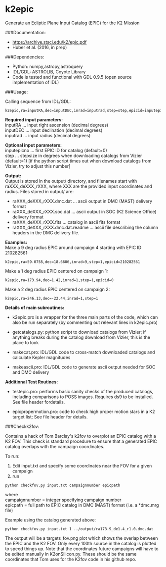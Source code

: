 # k2epic
Generate an Ecliptic Plane Input Catalog (EPIC) for the K2 Mission

###Documentation:
- https://archive.stsci.edu/k2/epic.pdf <br/> 
- Huber et al. (2016, in prep)


###Dependencies:
* Python: numpy,astropy,astroquery <br/> 
* IDL/GDL: ASTROLIB, Coyote Library <br/> 
* Code is tested and functional with GDL 0.9.5 (open source implementation of IDL)

###Usage:

Calling sequence from IDL/GDL:
```
k2epic,ra=inputRA,dec=inputDEC,inrad=inputrad,step=step,epicid=inputepicno
```

**Required input parameters:**	<br/>
inputRA  ... input right ascension (decimal degrees) <br/>
inputDEC ... input declination (decimal degrees) <br/>
inputrad ... input radius (decimal degrees) <br/>
	
**Optional input parameters:**	<br/>
inputepicno	... first EPIC ID for catalog (default=0) <br/>
step 		    ... stepsize in degrees when downloading catalogs from Vizier (default=1) [if the python script times out when download catalogs from Vizier, try to adjust this number]

**Output:** <br/>
Output is stored in the output/ directory, and filenames start with raXXX_deXXX_rXXX, where XXX are the provided input coordinates and radius. Files stored in output/ are: <br/>

* raXXX_deXXX_rXXX.dmc.dat	...	ascii output in DMC (MAST) delivery format
* raXXX_deXXX_rXXX.soc.dat	...	ascii output in SOC (K2 Science Office) delivery format
* raXXX_deXXX_rXXX.fits		  ...	catalog in ascii fits format
* raXXX_deXXX_rXXX.dmc.dat.readme ...	ascii file describing the column headers in the DMC delivery file. 

**Examples:** <br/>
Make a 9 deg radius EPIC around campaign 4 starting with EPIC ID 210282561:
```	
k2epic,ra=59.0758,dec=18.6606,inrad=9,step=1,epicid=210282561
```

Make a 1 deg radius EPIC centered on campaign 1:
```
k2epic,ra=173.94,dec=1.42,inrad=1,step=1,epicid=0
```

Make a 2 deg radius EPIC centered on campaign 2:
```
k2epic,ra=246.13,dec=-22.44,inrad=1,step=1
```

**Details of main subroutines:**
* k2epic.pro is a wrapper for the three main parts of the code, which can also be run separately (by commenting out relevant lines in k2epic.pro)

* getcatalogs.py: python script to download catalogs from Vizier; if anything breaks during the catalog download from Vizier, this is the place to look

* makecat.pro: IDL/GDL code to cross-match downloaded catalogs and calculate Kepler magnitudes

* makeascii.pro: IDL/GDL code to generate ascii output needed for SOC and DMC delivery


**Additional Test Routines:**
	
* testepic.pro: performs basic sanity checks of the produced catalogs, including comparisons to POSS images. Requires ds9 to be installed. See file header fordetails.
	
* epicpropermotion.pro: code to check high proper motion stars in a K2 target list; See file header for details.
	

###Checkk2fov:

Contains a hack of Tom Barclay's k2fov to overplot an EPIC catalog with a K2 FOV. This check is standard procedure to ensure that a generated EPIC catalog overlaps with the campaign coordinates.

To run: <br/> 
1) Edit input.txt and specify some coordinates near the FOV for a given campaign <br/> 
2) run 
```
python checkfov.py input.txt campaignnumber epicpath 
```
where <br/>
campaignnumber = integer specifying campaign number <br/>
epicpath = full path to EPIC catalog in DMC (MAST) format (i.e. a *dmc.mrg file) <br/>

Example using the catalog generated above:
```
python checkfov.py input.txt 1 ../output/ra173.9_de1.4_r1.0.dmc.dat
```
	
The output will be a targets_fov.png plot which shows the overlap between the EPIC and the K2 FOV. Only every 100th source in the catalog is plotted to speed things up. Note that the coordinates future campaigns will have to be edited manually in K2onSilicon.py. These should be the same coordinates that Tom uses for the K2fov code in his github repo.
